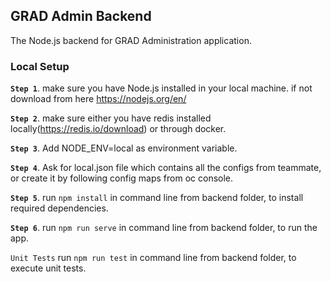 ## GRAD Admin Backend
The Node.js backend for GRAD Administration application.

### Local Setup
 **`Step 1`**. make sure you have Node.js installed in your local machine. if not download from here https://nodejs.org/en/ 
 
 **`Step 2`**. make sure either you have redis installed locally(https://redis.io/download) or through docker.
 
 **`Step 3`**. Add NODE_ENV=local as environment variable.
 
 **`Step 4`**. Ask for local.json file which contains all the configs from teammate, or create it by following config maps
               from oc console.
 
 **`Step 5`**. run `npm install` in command line from backend folder, to install required dependencies.
 
 **`Step 6`**. run `npm run serve` in command line from backend folder, to run the app.

`Unit Tests`
    run `npm run test` in command line from backend folder, to execute unit tests.
